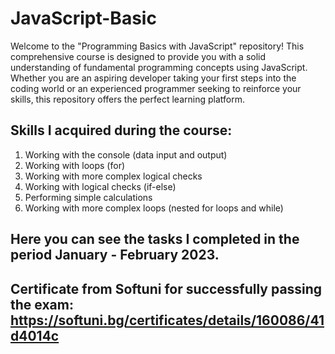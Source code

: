 # JavaScript-Basic

Welcome to the "Programming Basics with JavaScript" repository! This comprehensive course is designed to provide you with a solid understanding of fundamental programming concepts using JavaScript. Whether you are an aspiring developer taking your first steps into the coding world or an experienced programmer seeking to reinforce your skills, this repository offers the perfect learning platform.

## Skills I acquired during the course:
1) Working with the console (data input and output)
2) Working with loops (for)
3) Working with more complex logical checks
4) Working with logical checks (if-else)
5) Performing simple calculations
6) Working with more complex loops (nested for loops and while)

## Here you can see the tasks I completed in the period January - February 2023. 

## Certificate from Softuni for successfully passing the exam: https://softuni.bg/certificates/details/160086/41d4014c

